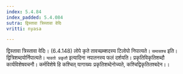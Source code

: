 ```yaml
---
index: 5.4.84
index_padded: 5.4.084
sutra: द्विस्तावा त्रिस्तावा वेदिः
vritti: nyasa

---
```

द्विस्तावा त्रिस्तावा वेदिः। (6.4.148) लोपे कृते तावच्छब्शदस्य टिलोपो निपात्यते। `समासश्च` इति। द्वित्रिशब्दयोर्निपात्यते। `यावतो प्रकृतौ` इत्यादिना नपातनस्य फलं दर्शयति। प्रकृतिविकृतिशब्दौ कार्यविशेषवचनौ। कर्मविशेषे हि कश्चित् यागाख्यः प्रकृतिशब्देनोच्यते, कश्चिद्विकृतितश्बदेन।।